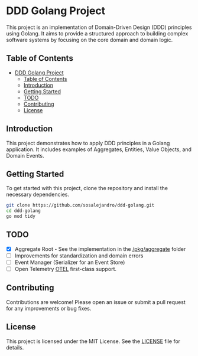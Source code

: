 # DDD Golang Project

This project is an implementation of Domain-Driven Design (DDD) principles using Golang. It aims to provide a structured approach to building complex software systems by focusing on the core domain and domain logic.

## Table of Contents

- [DDD Golang Project](#ddd-golang-project)
  - [Table of Contents](#table-of-contents)
  - [Introduction](#introduction)
  - [Getting Started](#getting-started)
  - [TODO](#todo)
  - [Contributing](#contributing)
  - [License](#license)

## Introduction

This project demonstrates how to apply DDD principles in a Golang application. It includes examples of Aggregates, Entities, Value Objects, and Domain Events.

## Getting Started

To get started with this project, clone the repository and install the necessary dependencies.

```bash
git clone https://github.com/sosalejandro/ddd-golang.git
cd ddd-golang
go mod tidy
```


## TODO

- [x] Aggregate Root - See the implementation in the [/pkg/aggregate](./pkg/aggregate/README.md) folder
- [ ] Improvements for standardization and domain errors
- [ ] Event Manager (Serializer for an Event Store)
- [ ] Open Telemetry [OTEL](https://opentelemetry.io/) first-class support. 

## Contributing

Contributions are welcome! Please open an issue or submit a pull request for any improvements or bug fixes.

## License

This project is licensed under the MIT License. See the [LICENSE](LICENSE) file for details.